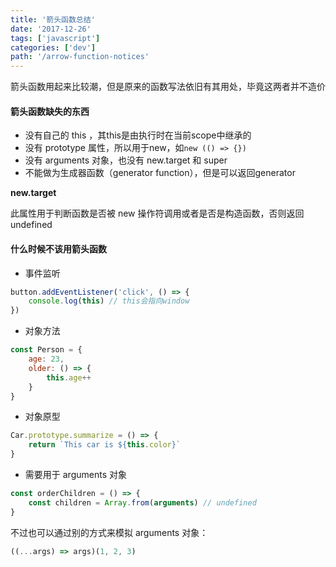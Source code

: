 ```yaml
---
title: '箭头函数总结'
date: '2017-12-26'
tags: ['javascript']
categories: ['dev']
path: '/arrow-function-notices'
---
```


箭头函数用起来比较潮，但是原来的函数写法依旧有其用处，毕竟这两者并不造价

#### 箭头函数缺失的东西

- 没有自己的 this ，其this是由执行时在当前scope中继承的
- 没有 prototype 属性，所以用于new，如```new (() => {}) ```
- 没有 arguments 对象，也没有 new.target 和 super
- 不能做为生成器函数（generator function），但是可以返回generator

**new.target**

此属性用于判断函数是否被 new 操作符调用或者是否是构造函数，否则返回 undefined

#### 什么时候不该用箭头函数

- 事件监听

```javascript
button.addEventListener('click', () => {
    console.log(this) // this会指向window
})
```

- 对象方法

```javascript
const Person = {
    age: 23,
    older: () => {
        this.age++
    }
}
```

- 对象原型

```javascript
Car.prototype.summarize = () => {
    return `This car is ${this.color}`
}
```

- 需要用于 arguments 对象

```javascript
const orderChildren = () => {
    const children = Array.from(arguments) // undefined
}
```

不过也可以通过别的方式来模拟 arguments 对象：

```javascript
((...args) => args)(1, 2, 3)
```

